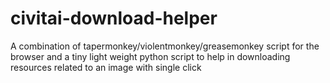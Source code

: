 # civitai-download-helper
A combination of tapermonkey/violentmonkey/greasemonkey script for the browser and a tiny light weight python script to help in downloading resources related to an image with single click
